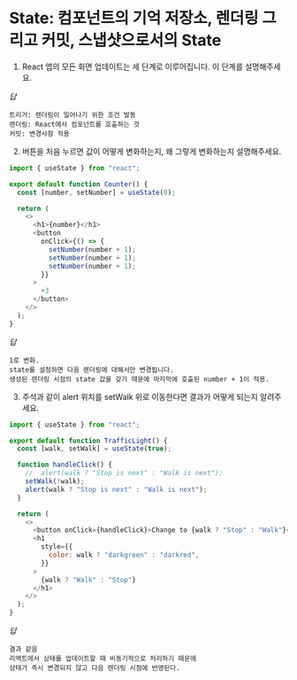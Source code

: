 # State: 컴포넌트의 기억 저장소, 렌더링 그리고 커밋, 스냅샷으로서의 State

1. React 앱의 모든 화면 업데이트는 세 단계로 이루어집니다. 이 단계를 설명해주세요.

_답_

```
트리거: 렌더링이 일어나기 위한 조건 발동
렌더링: React에서 컴포넌트를 호출하는 것
커밋: 변경사항 적용
```

2. 버튼을 처음 누르면 값이 어떻게 변화하는지, 왜 그렇게 변화하는지 설명해주세요.

```js
import { useState } from "react";

export default function Counter() {
  const [number, setNumber] = useState(0);

  return (
    <>
      <h1>{number}</h1>
      <button
        onClick={() => {
          setNumber(number + 1);
          setNumber(number + 1);
          setNumber(number + 1);
        }}
      >
        +3
      </button>
    </>
  );
}
```

_답_

```
1로 변화.
state를 설정하면 다음 렌더링에 대해서만 변경됩니다.
생성된 렌더링 시점의 state 값을 갖기 때문에 마지막에 호출된 number + 1이 적용.

```

3. 주석과 같이 alert 위치를 setWalk 위로 이동한다면 결과가 어떻게 되는지 알려주세요.

```js
import { useState } from "react";

export default function TrafficLight() {
  const [walk, setWalk] = useState(true);

  function handleClick() {
    //  alert(walk ? "Stop is next" : "Walk is next");
    setWalk(!walk);
    alert(walk ? "Stop is next" : "Walk is next");
  }

  return (
    <>
      <button onClick={handleClick}>Change to {walk ? "Stop" : "Walk"}</button>
      <h1
        style={{
          color: walk ? "darkgreen" : "darkred",
        }}
      >
        {walk ? "Walk" : "Stop"}
      </h1>
    </>
  );
}
```

_답_

```
결과 같음
리액트에서 상태를 업데이트할 때 비동기적으로 처리하기 때문에
상태가 즉시 변경되지 않고 다음 렌더링 시점에 반영된다.
```
